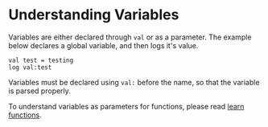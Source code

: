 # Understanding Variables

Variables are either declared through `val` or as a parameter. The example below declares a global variable, and then logs it's value.

```
val test = testing
log val:test
```

Variables must be declared using `val:` before the name, so that the variable is parsed properly.

To understand variables as parameters for functions, please read [learn functions](/https://0aoq.github.io/0aInterpreter/index.html?md/guides/learnfunc.md).